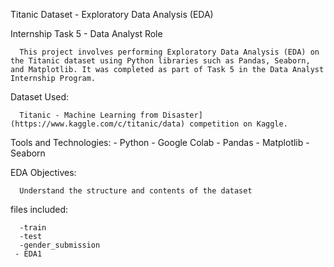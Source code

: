 Titanic Dataset - Exploratory Data Analysis (EDA)

 Internship Task 5 - Data Analyst Role

      This project involves performing Exploratory Data Analysis (EDA) on the Titanic dataset using Python libraries such as Pandas, Seaborn, and Matplotlib. It was completed as part of Task 5 in the Data Analyst Internship Program.

 Dataset Used:
 
      Titanic - Machine Learning from Disaster](https://www.kaggle.com/c/titanic/data) competition on Kaggle.

 Tools and Technologies:
     - Python
     - Google Colab
     - Pandas
     - Matplotlib
     - Seaborn

 EDA Objectives:
 
      Understand the structure and contents of the dataset
      
files included:

      -train
      -test
      -gender_submission
     - EDA1
